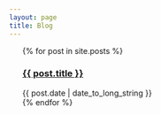 ```yaml
---
layout: page
title: Blog
---
```


<div class="related">
  <ul>
  {% for post in site.posts %}
  <article>
    <h3>
      <a href="{{ post.url }}">
        {{ post.title }}
      </a>
    </h3>
    <time datetime="{{ post.date | date: "%Y-%m-%d" }}">{{ post.date | date_to_long_string }}</time>
  </article>
{% endfor %}
</ul>
</div>
